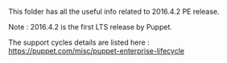 This folder has all the useful info related to 2016.4.2 PE release.

Note : 2016.4.2 is the first LTS release by Puppet.
 
The support cycles details are listed here : https://puppet.com/misc/puppet-enterprise-lifecycle
